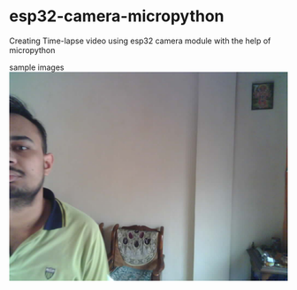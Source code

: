 # esp32-camera-micropython
Creating Time-lapse video using esp32 camera module with the help of micropython

sample images ![Image1](https://github.com/Himanshu495-rada/esp32-camera-micropython/blob/main/2.png?raw=true)
